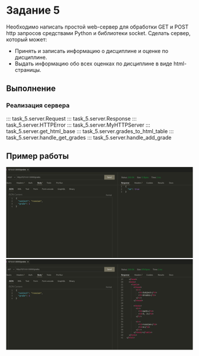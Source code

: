 # Задание 5

Необходимо написать простой web-сервер для обработки GET и
POST http запросов средствами Python и библиотеки socket. Сделать
сервер, который может:

- Принять и записать информацию о дисциплине и оценке по
  дисциплине.
- Выдать информацию обо всех оценках по дисциплине в виде
  html-страницы.

## Выполнение

### Реализация сервера

::: task_5.server.Request
::: task_5.server.Response
::: task_5.server.HTTPError
::: task_5.server.MyHTTPServer
::: task_5.server.get_html_base
::: task_5.server.grades_to_html_table
::: task_5.server.handle_get_grades
::: task_5.server.handle_add_grade

## Пример работы

![Пример задания 5_1](assets/task_5_1.png)
![Пример задания 5_2](assets/task_5_2.png)
